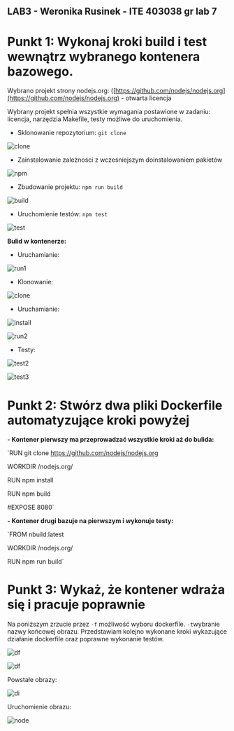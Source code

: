 ## **LAB3 - Weronika Rusinek - ITE  403038 gr lab 7**

# Punkt 1: Wykonaj kroki build i test wewnątrz wybranego kontenera bazowego.
Wybrano projekt strony nodejs.org: ([https://github.com/nodejs/nodejs.org](https://github.com/nodejs/nodejs.org) - otwarta licencja

Wybrany projekt spełnia wszystkie wymagania postawione w zadaniu: licencja, narzędzia Makefile, testy możliwe do uruchomienia.

- Sklonowanie repozytorium:  `git clone`


![clone](./git_clone.png)

- Zainstalowanie zależności z wcześniejszym doinstalowaniem pakietów 

![npm](./npm_install.png)
- Zbudowanie projektu: `npm run build`

![build](./run_build.png)
- Uruchomienie testów:  `npm test`

![test](./npm_test.png)

**Bulid w kontenerze:**
- Uruchamianie: 

![run1](./run.png)
- Klonowanie:

![clone](./clone_d.png)
- Uruchamianie: 

![install](./install_d.png)

![run2](./run_d.png)
- Testy: 

![test2](./test_d.png)

![test3](./test_d1.png)

# Punkt 2: Stwórz dwa pliki Dockerfile automatyzujące kroki powyżej

**- Kontener pierwszy ma przeprowadzać wszystkie kroki aż do bulida:**

`RUN git clone  https://github.com/nodejs/nodejs.org

WORKDIR /nodejs.org/

RUN npm install

RUN npm build

#EXPOSE 8080`

**- Kontener drugi bazuje na pierwszym i wykonuje testy:**

`FROM nbuild:latest

WORKDIR /nodejs.org/

RUN npm run build`

# Punkt 3: Wykaż, że kontener wdraża się i pracuje poprawnie

Na poniższym zrzucie przez `-f` możliwość wyboru dockerfile. `-t`wybranie nazwy końcowej obrazu. 
Przedstawiam kolejno wykonane kroki wykazujące działanie dockerfile oraz poprawne wykonanie testów. 

![df](./df1.png)

![df](./df2.png)

Powstałe obrazy: 

![di](./docker_images.png)

Uruchomienie obrazu: 


![node](./nodejs.png)

